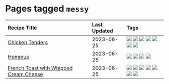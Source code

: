# Pages tagged `messy`

|Recipe Title|Last Updated|Tags
|:---|:---|:---|
|[Chicken Tenders](../recipes/chickentenders.md)|2023-06-25|[![](https://img.shields.io/badge/tag-airfryer-e5c1d4)](../tags/airfryer.md) [![](https://img.shields.io/badge/tag-amazing-10cdd6)](../tags/amazing.md) [![](https://img.shields.io/badge/tag-battered-237124)](../tags/battered.md) [![](https://img.shields.io/badge/tag-chicken-b6c680)](../tags/chicken.md) [![](https://img.shields.io/badge/tag-crumbed-1754e4)](../tags/crumbed.md) [![](https://img.shields.io/badge/tag-messy-208450)](../tags/messy.md) [![](https://img.shields.io/badge/tag-sides-517a72)](../tags/sides.md)|
|[Hommus](../recipes/hommus.md)|2023-06-25|[![](https://img.shields.io/badge/tag-healthy-8ce73b)](../tags/healthy.md) [![](https://img.shields.io/badge/tag-messy-208450)](../tags/messy.md) [![](https://img.shields.io/badge/tag-protein-8344b1)](../tags/protein.md) [![](https://img.shields.io/badge/tag-tricky-3a4f8e)](../tags/tricky.md)|
|[French Toast with Whipped Cream Cheese](../recipes/frenchtoastwhippedcreamcheese.md)|2023-06-25|[![](https://img.shields.io/badge/tag-amazing-10cdd6)](../tags/amazing.md) [![](https://img.shields.io/badge/tag-breakfast-e4f90)](../tags/breakfast.md) [![](https://img.shields.io/badge/tag-dairy-e2596)](../tags/dairy.md) [![](https://img.shields.io/badge/tag-dessert-af803c)](../tags/dessert.md) [![](https://img.shields.io/badge/tag-fried-1433c8)](../tags/fried.md) [![](https://img.shields.io/badge/tag-large_quantity-13fda6)](../tags/large_quantity.md) [![](https://img.shields.io/badge/tag-messy-208450)](../tags/messy.md)|